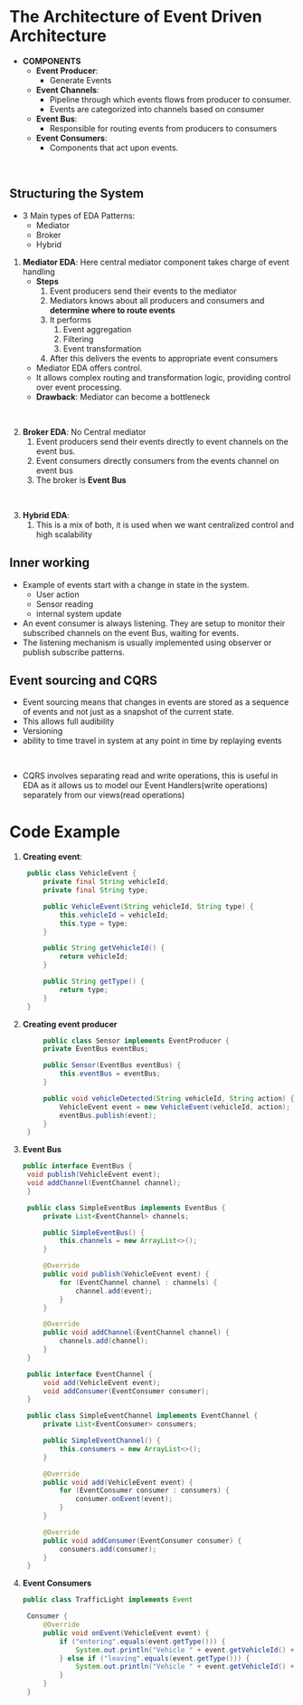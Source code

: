 # The Architecture of Event Driven Architecture

* **COMPONENTS**
  * **Event Producer**:
    * Generate Events
  * **Event Channels**:
    * Pipeline through which events flows from producer to consumer.
    * Events are categorized into channels based on consumer
  * **Event Bus**:
    * Responsible for routing events from producers to consumers
  * **Event Consumers**: 
    * Components that act upon events.
<br/>

## Structuring the System
* 3 Main types of EDA Patterns:
  * Mediator
  * Broker
  * Hybrid

1. **Mediator EDA**: Here central mediator component takes charge of event handling
   * **Steps**
     1. Event producers send their events to the mediator
     2. Mediators knows about all producers and consumers and **determine where to route events**
     3. It performs
        1. Event aggregation
        2. Filtering 
        3. Event transformation
     4. After this delivers the events to appropriate event consumers
   * Mediator EDA offers control. 
   * It allows complex routing and transformation logic, providing control over event processing. 
   * **Drawback**: Mediator can become a bottleneck
<br/>

2. **Broker EDA**: No Central mediator
   1. Event producers send their events directly to event channels on the event bus. 
   2. Event consumers directly consumers from the events channel on event bus
   3. The broker is **Event Bus**
<br/>

3. **Hybrid EDA**:
   1. This is a mix of both, it is used when we want centralized control and high scalability

## Inner working
* Example of events start with a change in state in the system.
  * User action
  * Sensor reading
  * internal system update
* An event consumer is always listening. They are setup to monitor their subscribed channels on the event Bus, waiting for events. 
* The listening mechanism is usually implemented using observer or publish subscribe patterns.

## Event sourcing and CQRS
* Event sourcing means that changes in events are stored as a sequence of events and not just as a snapshot of the current state. 
* This allows full audibility
* Versioning
* ability to time travel in system at any point in time by replaying events
<br/>

* CQRS involves separating read and write operations, this is useful in EDA as it allows us to model our Event Handlers(write operations) separately from our views(read operations)

# Code Example
1. **Creating event**:
   ```java
    public class VehicleEvent {
        private final String vehicleId;
        private final String type;

        public VehicleEvent(String vehicleId, String type) {
            this.vehicleId = vehicleId;
            this.type = type;
        }

        public String getVehicleId() {
            return vehicleId;
        }

        public String getType() {
            return type;
        }
    }
   ```
2. **Creating event producer**
   ```java
        public class Sensor implements EventProducer {
        private EventBus eventBus;

        public Sensor(EventBus eventBus) {
            this.eventBus = eventBus;
        }

        public void vehicleDetected(String vehicleId, String action) {
            VehicleEvent event = new VehicleEvent(vehicleId, action);
            eventBus.publish(event);
        }
    }
   ```
3. **Event Bus**
   ```java
   public interface EventBus {
    void publish(VehicleEvent event);
    void addChannel(EventChannel channel);
    }

    public class SimpleEventBus implements EventBus {
        private List<EventChannel> channels;

        public SimpleEventBus() {
            this.channels = new ArrayList<>();
        }

        @Override
        public void publish(VehicleEvent event) {
            for (EventChannel channel : channels) {
                channel.add(event);
            }
        }

        @Override
        public void addChannel(EventChannel channel) {
            channels.add(channel);
        }
    }

    public interface EventChannel {
        void add(VehicleEvent event);
        void addConsumer(EventConsumer consumer);
    }

    public class SimpleEventChannel implements EventChannel {
        private List<EventConsumer> consumers;

        public SimpleEventChannel() {
            this.consumers = new ArrayList<>();
        }

        @Override
        public void add(VehicleEvent event) {
            for (EventConsumer consumer : consumers) {
                consumer.onEvent(event);
            }
        }

        @Override
        public void addConsumer(EventConsumer consumer) {
            consumers.add(consumer);
        }
    }
   ```
3. **Event Consumers**
   ```java
   public class TrafficLight implements Event

    Consumer {
        @Override
        public void onEvent(VehicleEvent event) {
            if ("entering".equals(event.getType())) {
                System.out.println("Vehicle " + event.getVehicleId() + " is entering. Adjusting traffic light timings.");
            } else if ("leaving".equals(event.getType())) {
                System.out.println("Vehicle " + event.getVehicleId() + " has left. Resetting traffic light timings.");
            }
        }
    }
   ```